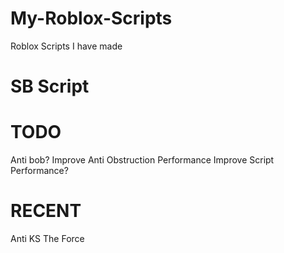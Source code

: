 # My-Roblox-Scripts
Roblox Scripts I have made

# SB Script
# TODO
Anti bob?
Improve Anti Obstruction Performance
Improve Script Performance?

# RECENT
Anti KS The Force
